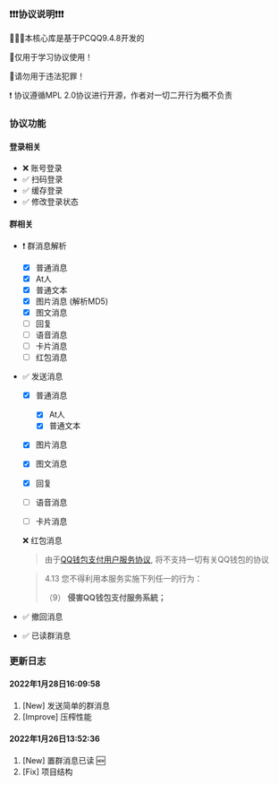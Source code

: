 ### ❗❗❗协议说明❗❗❗

🚀🚀🚀本核心库是基于PCQQ9.4.8开发的

🚫仅用于学习协议使用！

🚫请勿用于违法犯罪！

❗ 协议遵循MPL 2.0协议进行开源，作者对一切二开行为概不负责

### 协议功能

#### 登录相关

- ❌ 账号登录
- ✅ 扫码登录
- ✅ 缓存登录
- ✅ 修改登录状态

#### 群相关

- ❗ 群消息解析

  - [X]  普通消息
  - [X]  At人
  - [X]  普通文本
  - [X]  图片消息 (解析MD5)
  - [x]  图文消息
  - [ ]  回复
  - [ ]  语音消息
  - [ ]  卡片消息
  - [ ]  红包消息
  
- :white_check_mark: 发送消息

  - [x] 普通消息

    - [x] At人
    - [x] 普通文本
  - [x] 图片消息
  - [x] 图文消息
  - [x] 回复
  - [ ] 语音消息
  - [ ] 卡片消息
  
  :x: 红包消息
  
  > 由于[QQ钱包支付用户服务协议](https://www.tenpay.com/v2/html5/basic/public/agreement/protocol_mqq_pay.shtml), 将不支持一切有关QQ钱包的协议
  
  > 4.13 您不得利用本服务实施下列任一的行为：
  >
  >（9） **侵害QQ钱包支付服务系統；**
  
- ✅ 撤回消息

- :white_check_mark: 已读群消息

### 更新日志

#### 2022年1月28日16:09:58

1. [New] 发送简单的群消息
2. [Improve] 压榨性能

#### 2022年1月26日13:52:36

1. [New] 置群消息已读 :new:
2. [Fix] 项目结构
